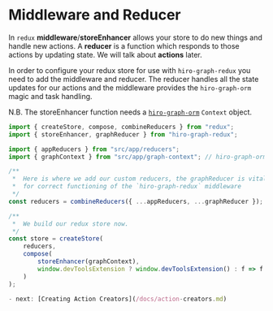 # Middleware and Reducer

In `redux` **middleware**/**storeEnhancer** allows your store to do new things and handle new actions. A **reducer** is a function which responds to those actions by updating state. We will talk about **actions** later.

In order to configure your redux store for use with `hiro-graph-redux` you need to add the middleware and reducer. The reducer handles all the state updates for our actions and the middleware provides the `hiro-graph-orm` magic and task handling.

N.B. The storeEnhancer function needs a [`hiro-graph-orm`](https://github.com/arago/hiro-graph-js/packages/hiro-graph-orm) `Context` object.

```javascript
import { createStore, compose, combineReducers } from "redux";
import { storeEnhancer, graphReducer } from "hiro-graph-redux";

import { appReducers } from "src/app/reducers";
import { graphContext } from "src/app/graph-context"; // hiro-graph-orm Context

/**
 *  Here is where we add our custom reducers, the graphReducer is vital
 *  for correct functioning of the `hiro-graph-redux` middleware
 */
const reducers = combineReducers({ ...appReducers, ...graphReducer });

/**
 *  We build our redux store now.
 */
const store = createStore(
    reducers,
    compose(
        storeEnhancer(graphContext),
        window.devToolsExtension ? window.devToolsExtension() : f => f
    )
);

- next: [Creating Action Creators](/docs/action-creators.md)
